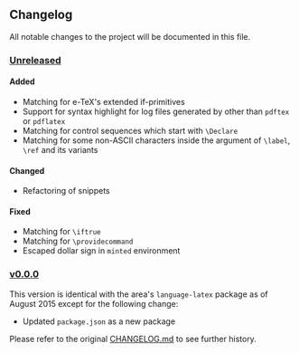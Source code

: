 Changelog
---
All notable changes to the project will be documented in this file.

### [Unreleased](https://github.com/yudai-nkt/language-tex/compare/v0.0.0...master)
#### Added
- Matching for e-TeX's extended if-primitives
- Support for syntax highlight for log files generated by other than `pdftex` or `pdflatex`
- Matching for control sequences which start with `\Declare`
- Matching for some non-ASCII characters inside the argument of `\label`, `\ref` and its variants

#### Changed
- Refactoring of snippets

#### Fixed
- Matching for `\iftrue`
- Matching for `\providecommand`
- Escaped dollar sign in `minted` environment

### [v0.0.0](https://github.com/yudai-nkt/language-tex/releases/tag/v0.0.0)
This version is identical with the area's `language-latex` package as of August 2015 except for the following change:

- Updated `package.json` as a new package

Please refer to the original [CHANGELOG.md](https://github.com/area/language-latex/blob/38c445d9bfe5abaa1703d01f95a7090726e1339e/CHANGELOG.md) to see further history.
